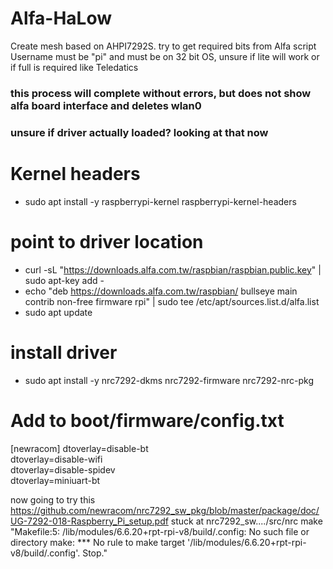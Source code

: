 # Alfa-HaLow<br>
Create mesh based on AHPI7292S. try to get required bits from Alfa script
Username must be "pi" and must be on 32 bit OS, unsure if lite will work or if full is required like Teledatics
### this process will complete without errors, but does not show alfa board interface and deletes wlan0
### unsure if driver actually loaded? looking at that now


# Kernel headers<br>
- sudo apt install -y raspberrypi-kernel raspberrypi-kernel-headers

# point to driver location<br>
- curl -sL "https://downloads.alfa.com.tw/raspbian/raspbian.public.key" | sudo apt-key add -<br>
- echo "deb https://downloads.alfa.com.tw/raspbian/ bullseye main contrib non-free firmware rpi" | sudo tee /etc/apt/sources.list.d/alfa.list<br>
- sudo apt update

# install driver<br>
- sudo apt install -y nrc7292-dkms nrc7292-firmware nrc7292-nrc-pkg 

# Add to boot/firmware/config.txt<br>	
[newracom]
dtoverlay=disable-bt<br>
dtoverlay=disable-wifi<br>
dtoverlay=disable-spidev<br>
dtoverlay=miniuart-bt<br>

now going to try this https://github.com/newracom/nrc7292_sw_pkg/blob/master/package/doc/UG-7292-018-Raspberry_Pi_setup.pdf
stuck at nrc7292_sw..../src/nrc make
"Makefile:5: /lib/modules/6.6.20+rpt-rpi-v8/build/.config: No such file or directory
make: *** No rule to make target '/lib/modules/6.6.20+rpt-rpi-v8/build/.config'.  Stop."
  

